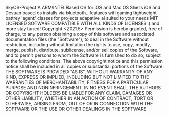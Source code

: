 SkyOS-Project
A ARM/INTELBased OS for iOS and Mac OS Shells
iOS and Devuan based os installs via bluetooth..
features
wifi
gaming
lightweight battrey
'agent' classes for projects
adapative ai suited to your needs
MIT LICENSED SOTWARE COMPATIBLE WITH ALL KINDS OF LICENSES :)
and more
stay tuned!
Copyright <2021.5>
Permission is hereby granted, free of charge, to any person obtaining a copy of this software and associated documentation files (the "Software"), to deal in the Software without restriction, including without limitation the rights to use, copy, modify, merge, publish, distribute, sublicense, and/or sell copies of the Software, and to permit persons to whom the Software is furnished to do so, subject to the following conditions:
The above copyright notice and this permission notice shall be included in all copies or substantial portions of the Software.
THE SOFTWARE IS PROVIDED "AS IS", WITHOUT WARRANTY OF ANY KIND, EXPRESS OR IMPLIED, INCLUDING BUT NOT LIMITED TO THE WARRANTIES OF MERCHANTABILITY, FITNESS FOR A PARTICULAR PURPOSE AND NONINFRINGEMENT. IN NO EVENT SHALL THE AUTHORS OR COPYRIGHT HOLDERS BE LIABLE FOR ANY CLAIM, DAMAGES OR OTHER LIABILITY, WHETHER IN AN ACTION OF CONTRACT, TORT OR OTHERWISE, ARISING FROM, OUT OF OR IN CONNECTION WITH THE SOFTWARE OR THE USE OR OTHER DEALINGS IN THE SOFTWARE
